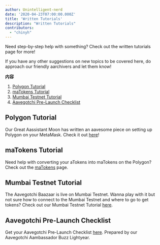 ```yaml
---
author: Unintelligent-nerd
date: '2020-04-23T07:00:00.000Z'
title: 'Written Tutorials'
description: "Written Tutorials"
contributors:
  - "chinyh"
---
```


Need step-by-step help with something? Check out the written tutorials page for more!

If you have any other suggestions on new topics to be covered here, do approach our friendly aarchivers and let them know!

<div class="contentsBox">

**内容**

<ol>
<li><a href=#polygon-tutorial>Polygon Tutorial</a></li>
<li><a href=#matokens-tutorial>maTokens Tutorial</a></li>
<li><a href=#mumbai-testnet-tutorial>Mumbai Testnet Tutorial</a></li>
<li><a href=#aavegotchi-pre-launch-checklist>Aavegotchi Pre-Launch Checklist</a></li>
</ol>

</div>

## Polygon Tutorial
Our Great Aassistant Moon has written an aavesome piece on setting up Polygon on your MetaMask. Check it out [here](/polygon)!

## maTokens Tutorial
Need help with converting your aTokens into maTokens on the Polygon? Check out the [maTokens](/matokens) page.

## Mumbai Testnet Tutorial
The Aavegotchi Baazaar is live on Mumbai Testnet. Wanna play with it but not sure how to connect to the Mumbai Testnet and where to go to get tokens? Check out our Mumbai Testnet Tutorial [here](/mumbai-testnet).

## Aavegotchi Pre-Launch Checklist
Get your Aavegotchi Pre-Launch Checklist [here](https://peakd.com/teammalaysia/@buzz.lightyear/your-aavegotchi-pre-launch-checklist). Prepared by our Aavegotchi Aambassador Buzz Lightyear.